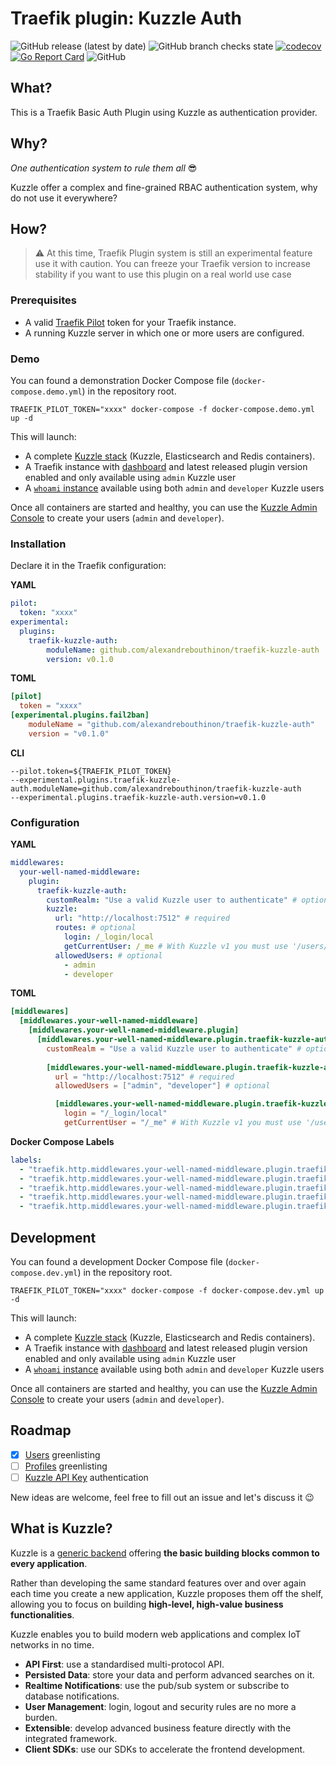 # Traefik plugin: Kuzzle Auth

![GitHub release (latest by date)](https://img.shields.io/github/v/release/alexandrebouthinon/traefik-kuzzle-auth)
![GitHub branch checks state](https://img.shields.io/github/checks-status/alexandrebouthinon/traefik-kuzzle-auth/master)
[![codecov](https://codecov.io/gh/alexandrebouthinon/traefik-kuzzle-auth/branch/master/graph/badge.svg?token=YZ8WADNYRH)](https://codecov.io/gh/alexandrebouthinon/traefik-kuzzle-auth)
[![Go Report Card](https://goreportcard.com/badge/github.com/alexandrebouthinon/traefik-kuzzle-auth)](https://goreportcard.com/report/github.com/alexandrebouthinon/traefik-kuzzle-auth)
![GitHub](https://img.shields.io/github/license/alexandrebouthinon/traefik-kuzzle-auth)

## What?
This is a Traefik Basic Auth Plugin using Kuzzle as authentication provider.

## Why?

*One authentication system to rule them all* :sunglasses:

Kuzzle offer a complex and fine-grained RBAC authentication system, why do not use it everywhere? 


## How?
> :warning: At this time, Traefik Plugin system is still an experimental feature use it with caution. You can freeze your Traefik version to increase stability if you want to use this plugin on a real world use case

### Prerequisites

* A valid [Traefik Pilot](https://pilot.traefik.io) token for your Traefik instance.
* A running Kuzzle server in which one or more users are configured.


### Demo
You can found a demonstration Docker Compose file (`docker-compose.demo.yml`) in the repository root. 

```shell
TRAEFIK_PILOT_TOKEN="xxxx" docker-compose -f docker-compose.demo.yml up -d
```
This will launch:
* A complete [Kuzzle stack](http://localhost:7512) (Kuzzle, Elasticsearch and Redis containers).
* A Traefik instance with [dashboard](http://traefik.localhost) and latest released plugin version enabled and only available using `admin` Kuzzle user
* A [`whoami` instance](http://whoami.localhost) available using both `admin` and `developer` Kuzzle users

Once all containers are started and healthy, you can use the [Kuzzle Admin Console](https://next-console.kuzzle.io) to create your users (`admin` and `developer`).

### Installation
Declare it in the Traefik configuration:

**YAML**
```yaml
pilot:
  token: "xxxx"
experimental:
  plugins:
    traefik-kuzzle-auth:
        moduleName: github.com/alexandrebouthinon/traefik-kuzzle-auth
        version: v0.1.0
```

**TOML**
```toml
[pilot]
  token = "xxxx"
[experimental.plugins.fail2ban]
    moduleName = "github.com/alexandrebouthinon/traefik-kuzzle-auth"
    version = "v0.1.0"
```

**CLI**
```shell
--pilot.token=${TRAEFIK_PILOT_TOKEN}
--experimental.plugins.traefik-kuzzle-auth.moduleName=github.com/alexandrebouthinon/traefik-kuzzle-auth
--experimental.plugins.traefik-kuzzle-auth.version=v0.1.0
```

### Configuration

**YAML**
```yaml
middlewares:
  your-well-named-middleware:
    plugin:
      traefik-kuzzle-auth:
        customRealm: "Use a valid Kuzzle user to authenticate" # optional
        kuzzle:
          url: "http://localhost:7512" # required
          routes: # optional
            login: /_login/local
            getCurrentUser: /_me # With Kuzzle v1 you must use '/users/_me'
          allowedUsers: # optional
            - admin
            - developer
```

**TOML**
```toml
[middlewares]
  [middlewares.your-well-named-middleware]
    [middlewares.your-well-named-middleware.plugin]
      [middlewares.your-well-named-middleware.plugin.traefik-kuzzle-auth]
        customRealm = "Use a valid Kuzzle user to authenticate" # optional
        
        [middlewares.your-well-named-middleware.plugin.traefik-kuzzle-auth.kuzzle]
          url = "http://localhost:7512" # required
          allowedUsers = ["admin", "developer"] # optional

          [middlewares.your-well-named-middleware.plugin.traefik-kuzzle-auth.kuzzle.routes] # optional
            login = "/_login/local"
            getCurrentUser = "/_me" # With Kuzzle v1 you must use '/users/_me'

```

**Docker Compose Labels**
```yaml
labels:
  - "traefik.http.middlewares.your-well-named-middleware.plugin.traefik-kuzzle-auth.customRealm=Use a valid Kuzzle user to authenticate" # optional
  - "traefik.http.middlewares.your-well-named-middleware.plugin.traefik-kuzzle-auth.kuzzle.url=http://kuzzle:7512" # required
  - "traefik.http.middlewares.your-well-named-middleware.plugin.traefik-kuzzle-auth.kuzzle.routes.login=/_login/local" # optional
  - "traefik.http.middlewares.your-well-named-middleware.plugin.traefik-kuzzle-auth.kuzzle.routes.getCurrentUser=/_me" # With Kuzzle v1 you must use '/users/_me' (optional)
  - "traefik.http.middlewares.your-well-named-middleware.plugin.traefik-kuzzle-auth.kuzzle.allowedUsers=admin,developer" # optional
```

## Development
You can found a development Docker Compose file (`docker-compose.dev.yml`) in the repository root. 

```shell
TRAEFIK_PILOT_TOKEN="xxxx" docker-compose -f docker-compose.dev.yml up -d
```
This will launch:
* A complete [Kuzzle stack](http://localhost:7512) (Kuzzle, Elasticsearch and Redis containers).
* A Traefik instance with [dashboard](http://traefik.localhost) and latest released plugin version enabled and only available using `admin` Kuzzle user
* A [`whoami` instance](http://whoami.localhost) available using both `admin` and `developer` Kuzzle users

Once all containers are started and healthy, you can use the [Kuzzle Admin Console](https://next-console.kuzzle.io) to create your users (`admin` and `developer`).

## Roadmap

- [x] [Users](https://docs.kuzzle.io/core/2/guides/main-concepts/permissions/#users) greenlisting
- [ ] [Profiles](https://docs.kuzzle.io/core/2/guides/main-concepts/permissions/#profiles) greenlisting
- [ ] [Kuzzle API Key](https://docs.kuzzle.io/core/2/guides/advanced/api-keys/) authentication

New ideas are welcome, feel free to fill out an issue and let's discuss it :wink:

## What is Kuzzle?

Kuzzle is a [generic backend](https://docs.kuzzle.io/core/2/guides/introduction/general-purpose-backend/) offering **the basic building blocks common to every application**.

Rather than developing the same standard features over and over again each time you create a new application, Kuzzle proposes them off the shelf, allowing you to focus on building **high-level, high-value business functionalities**.

Kuzzle enables you to build modern web applications and complex IoT networks in no time.

* **API First**: use a standardised multi-protocol API.
* **Persisted Data**: store your data and perform advanced searches on it.
* **Realtime Notifications**: use the pub/sub system or subscribe to database notifications.
* **User Management**: login, logout and security rules are no more a burden.
* **Extensible**: develop advanced business feature directly with the integrated framework.
* **Client SDKs**: use our SDKs to accelerate the frontend development.


